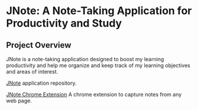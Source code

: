 # JNote: A Note-Taking Application for Productivity and Study

## Project Overview

JNote is a note-taking application designed to boost my learning productivity and help me organize and keep track of my learning objectives and areas of interest.

[JNote](https://github.com/nassermohamedit/jnote) application repository.

[JNote Chrome Extension](https://github.com/nassermohamedit/jnote-extension) A chrome extension to capture notes from any web page.


